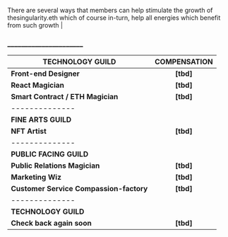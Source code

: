 There are several ways that members can help stimulate the growth of thesingularity.eth 
which of course in-turn, help all energies which benefit from such growth |
### ______________________

| **TECHNOLOGY GUILD** | **COMPENSATION** |
| ------------- |:-------------:|
| **Front-end Designer** | **[tbd]** |
| **React Magician**     | **[tbd]** |
| **Smart Contract / ETH Magician** | **[tbd]** |
| -------------- |  |
| **FINE ARTS GUILD** |  |
| **NFT Artist**         | **[tbd]** |
| -------------- |  |
| **PUBLIC FACING GUILD** |  |
| **Public Relations Magician** | **[tbd]** |
| **Marketing Wiz**     | **[tbd]** |
| **Customer Service Compassion-factory** | **[tbd]** |
| -------------- |  |
| **TECHNOLOGY GUILD** | |
| **Check back again soon** | **[tbd]** |